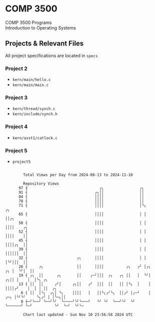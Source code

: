 # COMP 3500
COMP 3500 Programs  
Introduction to Operating Systems  
## Projects & Relevant Files
All project specifications are located in `specs`
### Project 2
- `kern/main/hello.c`
- `kern/main/main.c`
### Project 3
- `kern/thread/synch.c`
- `kern/include/synch.h`
### Project 4
- `kern/asst1/catlock.c`
### Project 5
- `project5`

```

        Total Views per Day from 2024-08-13 to 2024-11-10

        Repository Views
      97 ┼                                ╭╮                ╭╮
      91 ┤                              ╭╮││                ││
      84 ┤                              ││││                ││
      78 ┤                              ││││                ││
      71 ┤                              ││││                │╰╮                 ╭╮
      65 ┤                              ││││                │ │                 ││╭╮
      58 ┤                              ││││                │ │                 ││││    ╭╮
      52 ┤                              ││││                │ │                 ││││    ││
      45 ┤                              ││││                │ │                 ││││╭╮  ││
      39 ┤                              ││││                │ │                 ││││││  ││
      32 ┤                      ╭╮      ││││                │ │                 │╰╯│││  ││
      26 ┤     ╭╮               ││      ││││          ╭╮   ╭╯ │╭╮            ╭╮ │  ╰╯│  ││
      19 ┤ ╭╮  ││      ╭╮       ││    ╭─╯│││  ╭╮   ╭╮ ││   │  ╰╯│          ╭╮││ │    │  │╰╮ ╭╮
      13 ┤ ││  ││     ╭╯│     ╭╮││   ╭╯  │││  ││   ││ │╰╮  │    │          ││││╭╯    │  │ │ ││  ╭╮
       6 ┤ ││  │╰╮  ╭╮│ ╰╮    ││││   │   ││╰╮╭╯╰╮  ││╭╯ │╭─╯    │      ╭─╮ │╰╯╰╯     ╰╮╭╯ │ │╰─╮││
       0 ┼─╯╰──╯ ╰──╯╰╯  ╰────╯╰╯╰───╯   ╰╯ ╰╯  ╰──╯╰╯  ╰╯      ╰──────╯ ╰─╯          ╰╯  ╰─╯  ╰╯╰─

        Chart last updated - Sun Nov 10 23:56:58 2024 UTC
        
```
